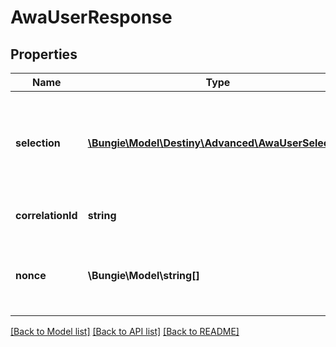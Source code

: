 # AwaUserResponse

## Properties
Name | Type | Description | Notes
------------ | ------------- | ------------- | -------------
**selection** | [**\Bungie\Model\Destiny\Advanced\AwaUserSelection**](AwaUserSelection.md) | Indication of the selection the user has made (Approving or rejecting the action) | [optional] 
**correlationId** | **string** | Correlation ID of the request | [optional] 
**nonce** | **\Bungie\Model\string[]** | Secret nonce received via the PUSH notification. | [optional] 

[[Back to Model list]](../README.md#documentation-for-models) [[Back to API list]](../README.md#documentation-for-api-endpoints) [[Back to README]](../README.md)



